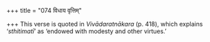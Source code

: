 +++
title = "074 विधाय वृत्तिम्"

+++
This verse is quoted in *Vivādaratnākara* (p. 418), which explains
‘*sthitimatī*’ as ‘endowed with modesty and other virtues.’


